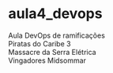 # aula4_devops
Aula DevOps de ramificações<br>
Piratas do Caribe 3<br>
Massacre da Serra Elétrica<br>
Vingadores
Midsommar
